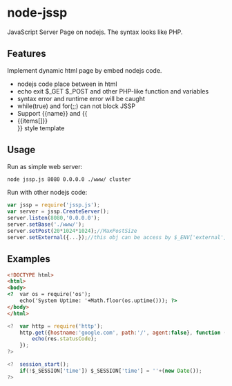 node-jssp
=========

JavaScript Server Page on nodejs. The syntax looks like PHP.

## Features

 Implement dynamic html page by embed nodejs code.

  - nodejs code place between <? ?> in html
  - echo exit $\_GET $\_POST and other PHP-like function and variables
  - syntax error and runtime error will be caught
  - while(true) and for(;;) can not block JSSP
  - Support {{name}} and {{<li>{{items[]}}</li>}} style template

## Usage

Run as simple web server:

```bash
node jssp.js 8080 0.0.0.0 ./www/ cluster
```

Run with other nodejs code:

```js
var jssp = require('jssp.js');
var server = jssp.CreateServer();
server.listen(8080,'0.0.0.0');
server.setBase('./www/');
server.setPost(20*1024*1024);//MaxPostSize
server.setExternal({...});//this obj can be access by $_ENV['external']
```

## Examples
```html
<!DOCTYPE html>
<html>
<body>
<?  var os = require('os');
    echo('System Uptime: '+Math.floor(os.uptime())); ?>
</body>
</html>
```

```js
<?  var http = require('http');
    http.get({hostname:'google.com', path:'/', agent:false}, function (res) {
        echo(res.statusCode);
    });
?>
```

```js
<?  session_start();
    if(!$_SESSION['time']) $_SESSION['time'] = ''+(new Date());
?>
```

